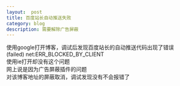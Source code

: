 ```yaml
---
layout:  post
title: 百度站长自动推送失败
category: blog
description: 需要解除广告屏蔽
---
```




使用google打开博客，调试后发现百度站长的自动推送代码出现了错误  
(failed) net:ERR_BLOCKED_BY_CLIENT  
使用ie打开却没有这个问题  
网上说是因为广告屏蔽插件的问题  
对该博客地址的屏蔽取消，调试发现没有不会报错了
